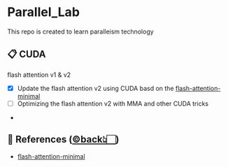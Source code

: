 # Parallel_Lab
This repo is created to learn paralleism technology

## 📋 CUDA

flash attention v1 & v2

 - [x] Update the flash attention v2 using CUDA basd on the [flash-attention-minimal](https://github.com/tspeterkim/flash-attention-minimal)
 - [ ] Optimizing the flash attention v2 with MMA and other CUDA tricks
 - 
## 📖 References ([©️back👆🏻](#contents))
<div id="ref"></div>  

- [flash-attention-minimal](https://github.com/tspeterkim/flash-attention-minimal)